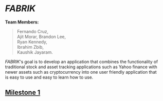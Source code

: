 # _FABRIK_

**Team Members:**

> Fernando Cruz,                                                                                                                   
> Ajit Morar,
> Brandon Lee,                          
> Ryan Kennedy,                        
> Ibrahim Zbib,                                                                   
> Kaushik Jayaram.

_FABRIK_'s goal is to develop an application that combines the functionality of traditional stock and asset tracking applications such as Yahoo finance with newer assets such as cryptocurrency into one user friendly application that is easy to use and easy to learn how to use.

## [Milestone 1](https://docs.google.com/document/d/1Gkk_KM_Rwr5IlpTnZ9iRSlZkPcUu0eP1jLXlz26bIdg/edit?usp=sharing)


